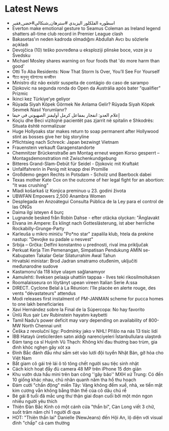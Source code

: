 # Latest News
-  اسطوره الفلكلور اليزيدي #سترهان_شنكالي#خضر_فقير
-  Everton make emotional gesture to Seamus Coleman as Ireland legend shatters all-time club record in Premier League clash
-  Bakasetas'ın neden kadroda olmadığını Abdullah Avcı bu sözlerle açıkladı
-  Devojčica (10) teško povređena u eksploziji plinske boce, voze je u Švedsku
-  Michael Mosley shares warning on four foods that 'do more harm than good'
-  Otti To Aba Residents: Now That Storm Is Over, You’ll See For Yourself
-  শীতে জবুথবু বরিশালের জনজীবন
-  Ministro diz não existir suspeita de contágio do caso de sarampo
-  Djokovic na segunda ronda do Open da Austrália após bater "qualifier" Prizmic
-  İkinci kez Türkiye’ye geliyor
-  Rüyada Siyah Köpek Görmek Ne Anlama Gelir? Rüyada Siyah Köpek Sevmek Nasıl Yorumlanır?
-  إعلام العدو: انفجار بمفاعل كرمل أوليفنز الصهيوني في حيفا
-  Koçiu dhe Beci vizitojnë pacientët pas zjarrit në spitalin e Shkodrës: Situata është normalizuar
-  Huge Hollyoaks star makes return to soap permanent after Hollywood stint as bosses give her big storyline
-  Pflichtsieg nach Schreck: Japan bezwingt Vietnam
-  Frauenstein verkauft Garagenstandorte
-  Chemnitzer Brückenstraße am Montag erneut wegen Korso gesperrt – Montagsdemonstration mit Zwischenkundgebung
-  Bitteres Grand-Slam-Debüt für Seidel - Djokovic mit Kraftakt
-  Unfallfahrerin in Penig mit knapp drei Promille
-  Großdemo gegen Rechts in Potsdam - Scholz und Baerbock dabei
-  Texas mother Kate Cox on the outcome of her legal fight for an abortion: "It was crushing"
-  Mladi košarkaš iz Konjica preminuo u 23. godini života
-  UBWFAN Empowers 2,500 Anambra Women
-  Desplegada en Anzoátegui Consulta Pública de la Ley para el control de las ONGs
-  Daima ilgi isteyen 4 burç
-  Lugnande besked från Robin Dahse - efter otäcka olyckan: "Änglavakt
-  Elvana im Ampere: Es klingt nach Gotteslästerung, ist aber herrliche Rockabilly-Grunge-Party
-  Karleuša u mikro miniću "Po*no star" zapalila klub, htela da prekine nastup: "Devojke su padale u nesvest"
-  Srbija – Grčka: Delfini konstantno u prednosti, rival ima priključak
-  Perkuat Kerja Tim Pemenangan, Simpatisan Pendukung AMIN se-Kabupaten Takalar Gelar Silaturrahim Awal Tahun
-  Hrvatski ministar: Brod Jadran smatramo otuđenim, uključiti međunarodne sudove
-  Kastamonu'da 118 köye ulaşım sağlanamıyor
-  Aamulehti: Ilveksen pelaaja uhattiin tappaa - Ilves teki rikosilmoituksen
-  Roomalaisseura on löytänyt upean vireen Italian Serie A:ssa
-  DIRECT. Cyclone Belal à La Réunion: l'île placée en alerte rouge, des vents "dévastateurs" attendus
-  Modi releases first instalment of PM-JANMAN scheme for pucca homes to one lakh beneficiaries
-  Xavi Hernández sobre la Final de la Súpercopa: No hay favorito
-  Ünlü Rus şair Lev Rubinstein hayatını kaybetti
-  Tamil Nadu’s power deficit may vary depending on availability of 800-MW North Chennai unit
-  Češka z revoluční ligy: Podmínky jako v NHL! Přišlo na nás 13 tisíc lidí
-  İBB Hataylı üreticilerden satın aldığı narenciyeleri İstanbullulara ulaştırdı
-  Đám tang ca sĩ Huỳnh Vũ Thạch: Không khí đau thương bao trùm, gia đình khóc nghẹn gây xót xa
-  Đình Bắc đánh đầu như sấm sét vào lưới đội tuyển Nhật Bản, gỡ hòa cho Việt Nam
-  Bắt giam cô gái trẻ lái ô tô tông chết người sau tiệc sinh nhật
-  Cách kích hoạt đầy đủ camera 48 MP trên iPhone 15 đơn giản
-  Khu vườn dưa hấu mini trên ban công ''gây bão'' MXH xứ Trung: Có đến 10 giống khác nhau, chủ nhân quanh năm tha hồ thu hoạch
-  Đám cưới "chấn động" miền Tây: Vàng không đếm xuể, nhà, xe tiền mặt kim cương vẫn không bằng thân thế của cô dâu chú rể
-  Bé gái 8 tuổi đã mắc ung thư thận giai đoạn cuối bởi một món ngon nhiều người yêu thích
-  Thiên Đàn Bắc Kinh có một cánh cửa "thần bí", Càn Long viết 3 chữ, suốt trăm năm chỉ 1 người đi qua
-  HOT: "Thiên thần lai" Danielle (NewJeans) đến Hội An, lộ diện với visual đỉnh "chấp" cả cam thường
